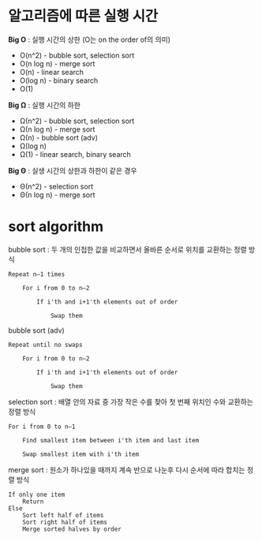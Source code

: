 # 알고리즘에 따른 실행 시간

**Big O** : 실행 시간의 상한 (O는 on the order of의 의미)

- O(n^2) - bubble sort, selection sort
- O(n log n) - merge sort
- O(n) - linear search
- O(log n) - binary search
- O(1)



**Big Ω** : 실행 시간의 하한

- Ω(n^2) - bubble sort, selection sort
- Ω(n log n) - merge sort
- Ω(n) - bubble sort (adv)
- Ω(log n)
- Ω(1) - linear search, binary search



**Big Θ** : 실생 시간의 상한과 하한이 같은 경우

- Θ(n^2) - selection sort
- Θ(n log n) - merge sort



# sort algorithm

bubble sort : 두 개의 인접한 값을 비교하면서 올바른 순서로 위치를 교환하는 정렬 방식

```markup
Repeat n–1 times

    For i from 0 to n–2

        If i'th and i+1'th elements out of order

            Swap them
```

bubble sort (adv)

```markup
Repeat until no swaps

    For i from 0 to n–2

        If i'th and i+1'th elements out of order

            Swap them
```



selection sort : 배열 안의 자료 중 가장 작은 수를 찾아 첫 번째 위치인 수와 교환하는 정렬 방식

```markup
For i from 0 to n–1

    Find smallest item between i'th item and last item

    Swap smallest item with i'th item
```



merge sort : 원소가 하나있을 때까지 계속 반으로 나눈후 다시 순서에 따라 합치는 정렬 방식

```markup
If only one item
    Return
Else
    Sort left half of items
    Sort right half of items
    Merge sorted halves by order
```